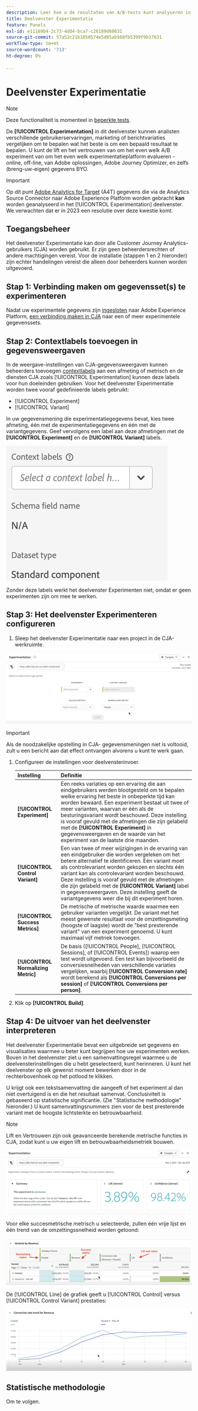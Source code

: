 ```yaml
---
description: Leer hoe u de resultaten van A/B-tests kunt analyseren in het deelvenster CJA-experimenten.
title: Deelvenster Experimentatie
feature: Panels
exl-id: e11169b4-2c73-4dd4-bca7-c26189d60631
source-git-commit: 57a52c21b1850574e5d85ab560fb5399f9b37631
workflow-type: tm+mt
source-wordcount: '713'
ht-degree: 0%

---
```


# Deelvenster Experimentatie

>[!NOTE]
>
>Deze functionaliteit is momenteel in [beperkte tests](/help/release-notes/releases.md).

De **[!UICONTROL Experimentation]** in dit deelvenster kunnen analisten verschillende gebruikerservaringen, marketing of berichtvariaties vergelijken om te bepalen wat het beste is om een bepaald resultaat te bepalen. U kunt de lift en het vertrouwen van om het even welk A/B experiment van om het even welk experimentatieplatform evalueren - online, off-line, van Adobe oplossingen, Adobe Journey Optimizer, en zelfs (breng-uw-eigen) gegevens BYO.

>[!IMPORTANT]
>
>Op dit punt [Adobe Analytics for Target](https://experienceleague.adobe.com/docs/target/using/integrate/a4t/a4t.html) (A4T) gegevens die via de Analytics Source Connector naar Adobe Experience Platform worden gebracht **kan** worden geanalyseerd in het [!UICONTROL Experimentation] deelvenster. We verwachten dat er in 2023 een resolutie over deze kwestie komt.

## Toegangsbeheer

Het deelvenster Experimentatie kan door alle Customer Journey Analytics-gebruikers (CJA) worden gebruikt. Er zijn geen beheerdersrechten of andere machtigingen vereist. Voor de installatie (stappen 1 en 2 hieronder) zijn echter handelingen vereist die alleen door beheerders kunnen worden uitgevoerd.

## Stap 1: Verbinding maken om gegevensset(s) te experimenteren

Nadat uw experimentele gegevens zijn [ingesloten](https://experienceleague.adobe.com/docs/experience-platform/ingestion/home.html?lang=en) naar Adobe Experience Platform, [een verbinding maken in CJA](/help/connections/create-connection.md) naar een of meer experimentele gegevenssets.

## Stap 2: Contextlabels toevoegen in gegevensweergaven

In de weergave-instellingen van CJA-gegevensweergaven kunnen beheerders toevoegen [contextlabels](/help/data-views/component-settings/overview.md) aan een afmeting of metrisch en de diensten CJA zoals [!UICONTROL Experimentation] kunnen deze labels voor hun doeleinden gebruiken. Voor het deelvenster Experimentatie worden twee vooraf gedefinieerde labels gebruikt:

* [!UICONTROL Experiment]
* [!UICONTROL Variant]

In uw gegevensmening die experimentatiegegevens bevat, kies twee afmeting, één met de experimentatiegegevens en één met de variantgegevens. Geef vervolgens een label aan deze afmetingen met de **[!UICONTROL Experiment]** en de **[!UICONTROL Variant]** labels.

![contextlabel](assets/context-label.png)

Zonder deze labels werkt het deelvenster Experimenten niet, omdat er geen experimenten zijn om mee te werken.

## Stap 3: Het deelvenster Experimenteren configureren

1. Sleep het deelvenster Experimentatie naar een project in de CJA-werkruimte.

![deelvenster experimenteren](assets/experiment.png)

>[!IMPORTANT]
>Als de noodzakelijke opstelling in CJA- gegevensmeningen niet is voltooid, zult u een bericht aan dat effect ontvangen alvorens u kunt te werk gaan.

1. Configureer de instellingen voor deelvensterinvoer.

   | Instelling | Definitie |
   | --- | --- |
   | **[!UICONTROL Experiment]** | Een reeks variaties op een ervaring die aan eindgebruikers werden blootgesteld om te bepalen welke ervaring het beste in onbeperkte tijd kan worden bewaard. Een experiment bestaat uit twee of meer varianten, waarvan er één als de besturingsvariant wordt beschouwd. Deze instelling is vooraf gevuld met de afmetingen die zijn gelabeld met de  **[!UICONTROL Experiment]** in gegevensweergaven en de waarde van het experiment van de laatste drie maanden. |
   | **[!UICONTROL Control Variant]** | Een van twee of meer wijzigingen in de ervaring van een eindgebruiker die worden vergeleken om het betere alternatief te identificeren. Eén variant moet als controlevariant worden gekozen en slechts één variant kan als controlevariant worden beschouwd. Deze instelling is vooraf gevuld met de afmetingen die zijn gelabeld met de  **[!UICONTROL Variant]** label in gegevensweergaven. Deze instelling geeft de variantgegevens weer die bij dit experiment horen. |
   | **[!UICONTROL Success Metrics]** | De metrische of metrische waarde waarmee een gebruiker varianten vergelijkt. De variant met het meest gewenste resultaat voor de omzettingsmeting (hoogste of laagste) wordt de &quot;best presterende variant&quot; van een experiment genoemd. U kunt maximaal vijf metriek toevoegen. |
   | **[!UICONTROL Normalizing Metric]** | De basis ([!UICONTROL People], [!UICONTROL Sessions], of [!UICONTROL Events]) waarop een test wordt uitgevoerd. Een test kan bijvoorbeeld de conversiesnelheden van verschillende variaties vergelijken, waarbij **[!UICONTROL Conversion rate]** wordt berekend als **[!UICONTROL Conversions per session]** of **[!UICONTROL Conversions per person]**. |

1. Klik op **[!UICONTROL Build]**.

## Stap 4: De uitvoer van het deelvenster interpreteren

Het deelvenster Experimentatie bevat een uitgebreide set gegevens en visualisaties waarmee u beter kunt begrijpen hoe uw experimenten werken. Boven in het deelvenster ziet u een samenvattingsregel waarmee u de deelvensterinstellingen die u hebt geselecteerd, kunt herinneren. U kunt het deelvenster op elk gewenst moment bewerken door in de rechterbovenhoek op het potlood te klikken.

U krijgt ook een tekstsamenvatting die aangeeft of het experiment al dan niet overtuigend is en die het resultaat samenvat. Conclusiviteit is gebaseerd op statistische significantie. (Zie &quot;Statistische methodologie&quot; hieronder.) U kunt samenvattingsnummers zien voor de best presterende variant met de hoogste lichtsterkte en betrouwbaarheid.

>[!NOTE]
>
>Lift en Vertrouwen zijn ook geavanceerde berekende metrische functies in CJA, zodat kunt u uw eigen lift en betrouwbaarheidsmetriek bouwen.

![experimenteren met uitvoer](assets/exp-output1.png)

Voor elke succesmetrische metrisch u selecteerde, zullen één vrije lijst en één trend van de omzettingssnelheid worden getoond:

![experimenteren met uitvoer](assets/exp-output2.png)

De [!UICONTROL Line] de grafiek geeft u [!UICONTROL Control] versus [!UICONTROL Control Variant] prestaties:

![experimenteren met uitvoer](assets/exp-output3.png)


## Statistische methodologie

Om te volgen.



